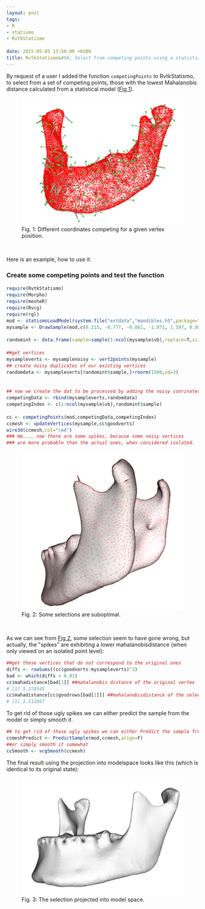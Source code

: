 ```yaml
---
layout: post
tags: 
- R 
- statismo
- RvtkStatismo

date: 2015-05-05 13:50:00 +0200
title: RvtkStatismo&#58; Select from competing points using a statistical model
---
```



By request of a user I added the function ```competingPoints``` to RvtkStatismo, to select from a set of competing points, those with the lowest Mahalanobis distance calculated from a statistical model ([Fig 1](#Fig1)). 
<a id="Fig1"></a>
<figure class="center">
    <img rel="zoom" src="/resources/images/somenoise.png" alt="origstate" width="450" >
 <figcaption>Fig. 1: Different coordinates competing for a given vertex position.</figcaption>
</figure> 
</br>

Here is an example, how to use it:
 
### Create some competing points and test the function

```r
require(RvtkStatismo)
require(Morpho)
require(mesheR)
require(Rvcg)
require(rgl)
mod <- statismoLoadModel(system.file("extdata","mandibles.h5",package="RvtkStatismo"))
mysample <- DrawSample(mod,c(0.215, -0.777, -0.861, -1.871, 1.597, 0.882, -1.225, -0.072, -0.498, 0.094, -0.666, -0.837, -0.145, 0.654))

randomint <- data.frame(sample=sample(1:ncol(mysample$vb),replace=T,size=500))

##get vertices
mysampleverts <- mysamplenoisy <- vert2points(mysample)
## create noisy duplicates of our existing vertices
randomdata <- mysampleverts[randomint$sample,]+rnorm(1500,sd=3)


## now we create the dat to be processed by adding the noisy coorinates as competing ones
competingData <- rbind(mysampleverts,randomdata)
competingIndex <- c(1:ncol(mysample$vb),randomint$sample)

cc <- competingPoints(mod,competingData,competingIndex)
ccmesh <- updateVertices(mysample,cc$goodverts)
wire3d(ccmesh,col="red")
### Hm..., now there are some spikes, because some noisy vertices
### are more probable than the actual ones, when considered isolated.

```
<a id="Fig2"></a>
<figure class="center">
    <img rel="zoom" src="/resources/images/spikes.png" alt="origstate" width="450" >
 <figcaption>Fig. 2: Some selections are suboptimal.</figcaption>
</figure> 
</br>

As we can see from [Fig 2](#Fig2), some selection seem to have gone wrong, but actually, the "spikes" are exhibiting a lower mahalanobisdistance (when only viewed on an isolated point level):

```r
##get those vertices that do not correspond to the original ones
diffs <- rowSums((cc$goodverts-mysampleverts)^2)
bad <- which(diffs > 0.01)
cc$mahadistance[bad[1]] ##mahalanobis distance of the original vertex
# [1] 5.274545
cc$mahadistance[cc$goodrows[bad[1]]] ##mahalanobisdistance of the selected noisy one
# [1] 1.512667
```
To get rid of those ugly spikes we can either predict the sample from the model or simply smooth it.

```r
## to get rid of those ugly spikes we can either Predict the sample from the model
ccmeshPredict <- PredictSample(mod,ccmesh,align=F)
##or simply smooth it somewhat
ccSmooth <- vcgSmooth(ccmesh)

```

The final result using the projection into modelspace looks like this (which is identical to its original state):


<figure class="center">
    <img rel="zoom" src="/resources/images/finalPredictCompete.png" alt="origstate" width="450" >
 <figcaption>Fig. 3: The selection projected into model space.</figcaption>
</figure> 
</br>
